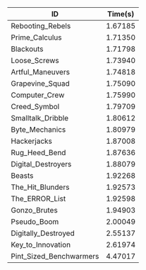 |ID|Time(s)|
|-|-|
|Rebooting_Rebels|1.67185|
|Prime_Calculus|1.71350|
|Blackouts|1.71798|
|Loose_Screws|1.73940|
|Artful_Maneuvers|1.74818|
|Grapevine_Squad|1.75090|
|Computer_Crew|1.75990|
|Creed_Symbol|1.79709|
|Smalltalk_Dribble|1.80612|
|Byte_Mechanics|1.80979|
|Hackerjacks|1.87008|
|Rug_Heed_Bend|1.87636|
|Digital_Destroyers|1.88079|
|Beasts|1.92268|
|The_Hit_Blunders|1.92573|
|The_ERROR_List|1.92598|
|Gonzo_Brutes|1.94903|
|Pseudo_Boom|2.00049|
|Digitally_Destroyed|2.55137|
|Key_to_Innovation|2.61974|
|Pint_Sized_Benchwarmers|4.47017|
